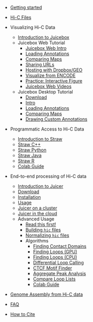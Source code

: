 - [Getting started](README.md)
- [Hi-C Files](straw.wiki/Data)
- Visualizing Hi-C Data
  * [Introduction to Juicebox](juicebox.wiki/Juicebox_intro)
  * Juicebox Web Tutorial
    * [Juicebox Web Intro](juicebox.wiki/JBWEB/LoadingMaps)
    * [Loading Annotations](juicebox.wiki/JBWEB/LoadingAnnotations)
    * [Comparing Maps](juicebox.wiki/JBWEB/ComparingMaps)
    * [Sharing URLs](juicebox.wiki/JBWEB/Sharing)
    * [Hosting with Dropbox/GEO](juicebox.wiki/JBWEB/hostingwithdropbox)
    * [Visualize from ENCODE](juicebox.wiki/JBWEB/visualizeencode)
    * [Practice: Interactive Figure](juicebox.wiki/JBWEB/interactivefigure)
    * [Juicebox Web Videos](juicebox.wiki/JBWeb_videos)
  * Juicebox Desktop Tutorial
    * [Download](juicebox.wiki/Download)
    * [Intro](juicebox.wiki/JBDesktop/JBDesktop)
    * [Loading Annotations](juicebox.wiki/JBDesktop/loadingannotations)
    * [Comparing Maps](juicebox.wiki/JBDesktop/comparingmaps)
    * [Drawing Custom Annotations](juicebox.wiki/JBDesktop/drawingannotations)

- Programmatic Access to Hi-C Data
  * [Introduction to Straw](straw.wiki/Home.md)
  * [Straw C++](straw.wiki/CPP.md)
  * [Straw Python](straw.wiki/Python.md)
  * [Straw Java](straw.wiki/Java.md)
  * [Straw R](straw.wiki/R.md)
  * [Colab Guide](https://colab.research.google.com/drive/1-GG-n-p9nZ7Be82UVJG7n3Q_wQ9IeuFN?usp=sharing)
- End-to-end processing of Hi-C data
  * [Introduction to Juicer](juicer.wiki/Home)
  * [Download](juicer.wiki/Download)
  * [Installation](juicer.wiki/Installation)
  * [Usage](juicer.wiki/Usage)
  * [Juicer on a cluster](juicer.wiki/Running-Juicer-on-a-cluster)
  * [Juicer in the cloud](juicer.wiki/Running-Juicer-on-Amazon-Web-Services)
  * Advanced Usage
    * [Read this first!](juicer.wiki/Advanced)
    * [Building `hic` files](hictools.wiki/Pre)
    * [Normalizing `hic` files](hictools.wiki/AddNorm) 
    * Algorithms
      * [Finding Contact Domains](juicer.tools.wiki/Arrowhead)
      * [Finding Loops (GPU)](juicer.tools.wiki/HiCCUPS)
      * [Finding Loops (CPU)](juicer.tools.wiki/CPU-HiCCUPS)
      * [Differential Loop Calling](juicer.tools.wiki/HiCCUPSDiff)
      * [CTCF Motif Finder](juicer.tools.wiki/MotifFinder)
      * [Aggregate Peak Analysis](juicer.tools.wiki/APA)
      * [Compare Loop Lists](juicer.tools.wiki/Compare-Lists)
      * [Colab Guide](https://colab.research.google.com/drive/1XelZowBWxBghSyS11rvs90Zmazsj_HPh?usp=sharing)
- [Genome Assembly from Hi-C data](juicebox.wiki/Juicebox-Assembly-Tools)
- [FAQ](FAQ.md)
- [How to Cite](Citing.md)
